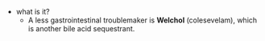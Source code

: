   * what is it?
    * A less gastrointestinal troublemaker is **Welchol** (colesevelam), which is another bile acid sequestrant.